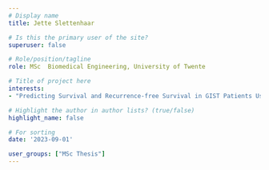 ```yaml
---
# Display name
title: Jette Slettenhaar

# Is this the primary user of the site?
superuser: false

# Role/position/tagline
role: MSc  Biomedical Engineering, University of Twente

# Title of project here
interests:
- "Predicting Survival and Recurrence-free Survival in GIST Patients Using Deep Learning."

# Highlight the author in author lists? (true/false)
highlight_name: false

# For sorting
date: '2023-09-01'

user_groups: ["MSc Thesis"]
---
```

